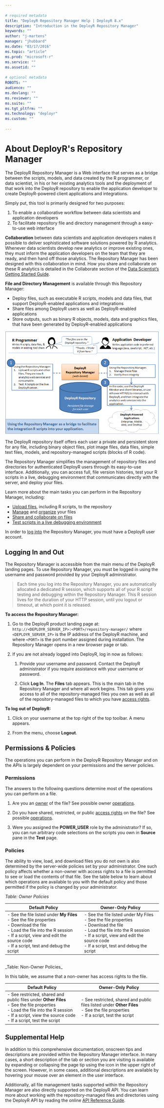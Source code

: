 ```yaml
---

# required metadata
title: "DeployR Repository Manager Help | DeployR 8.x"
description: "Introduction in the DeployR Repository Manager"
keywords: ""
author: "j-martens"
manager: "jhubbard"
ms.date: "03/17/2016"
ms.topic: "article"
ms.prod: "microsoft-r"
ms.service: ""
ms.assetid: ""

# optional metadata
ROBOTS: ""
audience: ""
ms.devlang: ""
ms.reviewer: ""
ms.suite: ""
ms.tgt_pltfrm: ""
ms.technology: "deployr"
ms.custom: ""

---
```


# About DeployR's Repository Manager

The DeployR Repository Manager is a Web interface that serves as a bridge between the scripts, models, and data created by the R programmer, or data scientist, in his or her existing analytics tools and the deployment of that work into the DeployR repository to enable the application developer to create DeployR-powered client applications and integrations.

Simply put, this tool is primarily designed for two purposes:

1. To enable a collaborative workflow between data scientists and application developers
2. To facilitate repository file and directory management through a easy-to-use web interface

**Collaboration** between data scientists and application developers makes it possible to deliver sophisticated software solutions powered by R analytics. Whenever data scientists develop new analytics or improve existing ones, they must inform the application developers on the team that they are ready, and then hand off those analytics. The Repository Manager has been designed with this collaboration in mind. How you share and collaborate on these R analytics is detailed in the Collaborate section of the [Data Scientist’s Getting Started Guide](../deployr-data-scientist-getting-started.md#collaborate).

**File and Directory Management** is available through this Repository Manager:	
-  Deploy files, such as executable R scripts, models and data files, that support DeployR-enabled applications and integrations
-  Share files among DeployR users as well as DeployR-enabled applications
-  Store outputs, such as binary R objects, models, data and graphics files, that have been generated by DeployR-enabled applications

![](media/deployr-repository-manager-about/usingrepoman.png)  

The DeployR repository itself offers each user a private and persistent store for any file, including binary object files, plot image files, data files, simple text files, models, and repository-managed scripts (blocks of R code).

The Repository Manager simplifies the management of repository files and directories for authenticated DeployR users through its easy-to-use interface. Additionally, you can access full, file version histories, test your R scripts in a live, debugging environment that communicates directly with the server, and deploy your files.

Learn more about the main tasks you can perform in the Repository Manager, including:

-  [Upload files](deployr-repository-manager-files.md#uploading-files), including R scripts, to the repository
-  [Manage](deployr-repository-manager-files.md) and [organize](deployr-repository-manager-directories.md) your files
-  [Share and collaborate on files](deployr-repository-manager-files.md#about-file-properties)
-  [Test scripts in a live debugging environment](deployr-repository-manager-testing-debugging-scripts.md)

In order to [log into](deployr-repository-manager-about.md#logging-in-and-out) the Repository Manager, you must have a DeployR user account.

## Logging In and Out

The Repository Manager is accessible from the main menu of the DeployR landing pages. To use Repository Manager, you must be logged in using the username and password provided by your DeployR administrator.

>Each time you log into the Repository Manager, you are automatically allocated a dedicated R session, which supports all of your R script testing and debugging within the Repository Manager. This R session lives for the duration of your HTTP session, until you logout or timeout, at which point it is released.

**To access the Repository Manager:**

1.  Go to the DeployR product landing page at: `http://<DEPLOYR_SERVER_IP>:<PORT>/repository-manager/` where `<DEPLOYR_SERVER_IP>` is the IP address of the DeployR machine, and where `<PORT>` is the port number assigned during installation. The Repository Manager opens in a new browser page or tab.

1.  If you are not already logged into DeployR, log in now as follows:
	1.  Provide your username and password. Contact the DeployR administrator if you require assistance with your username or password.

	1.  Click **Log In**. The **Files** tab appears. This is the main tab in the Repository Manager and where all work begins. This tab gives you access to all of the repository-managed files you own as well as all of the repository-managed files to which you have [access rights](deployr-repository-manager-files.md#about-file-properties).

**To log out of DeployR:**

1.  Click on your username at the top right of the top toolbar. A menu appears.

1.  From the menu, choose  **Logout**.

<a name="permissions-policies"></a>
## Permissions & Policies

The operations you can perform in the DeployR Repository Manager and on the APIs is largely dependent on your permissions and the server policies.

### Permissions

The answers to the following questions determine most of the operations you can perform on a file.

1.  Are you an [owner](deployr-repository-manager-files.md#adding-and-removing-owners) of the file? See possible owner [operations](deployr-repository-manager-files.md).

1.  Do you have shared, restricted, or public [access rights](deployr-repository-manager-files.md#about-file-properties) on the file? See possible [operations](deployr-repository-manager-files.md).

1.  Were you assigned the **POWER_USER** role by the administrator? If so, you can run arbitrary code selections on the scripts you own in **Source** pane in the **Test** page.

### Policies

The ability to view, load, and download files you do not own is also determined by the server-wide policies set by your administrator. One such policy affects whether a non-owner with access rights to a file is permitted to see or load the contents of that file. See the table below to learn about which operations are available to you with the default policy and those permitted if the policy is changed by your administrator.

_Table: Owner Policies_

|Default Policy|Owner-Only Policy|
|------------------------------------|------------------------------------|
|- See the file listed under **My Files**<br/>- See the file properties<br/>- Download the file<br/>- Load the file into the R session<br/>- If a script, view and edit the source code<br/>- If a script, test and debug the script|- See the file listed under My Files<br/>- See the file properties<br/>- Download the file<br/>- Load the file into the R session<br/>- If a script, view and edit the source code<br/>- If a script, test and debug the script|

<br/>
_Table: Non-Owner Policies_

In this table, we assume that a non-owner has access rights to the file.

|Default Policy|Owner-Only Policy|
|------------------------------------|------------------------------------|
|- See restricted, shared and public files under **Other Files**<br/>- See the file properties<br/>- Load the file into the R session<br/>- If a script, view the source code<br/>- If a script, test the script|- See restricted, shared and public files listed under **Other Files**<br/>- See the file properties<br/>- If a script, test the script|

## Supplemental Help

In addition to this comprehensive documentation, onscreen tips and descriptions are provided within the Repository Manager interface. In many cases, a short description of the tab or section you are visiting is available by expanding or collapsing the page tip using the icon in the upper right of the screen. However, in some cases, additional descriptions are available by hovering your mouse over an element in the user interface.

Additionally, all file management tasks supported within the Repository Manager are also directly supported on the DeployR API. You can learn more about working with the repository-managed files and directories using the DeployR API by reading the online [API Reference Guide](../deployr/deployr-api-reference.md).

